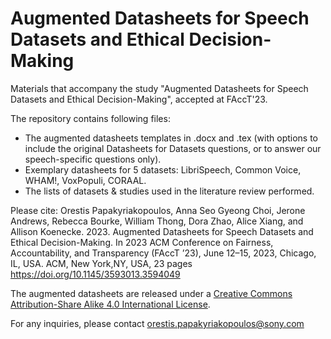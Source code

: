 # Augmented Datasheets for Speech Datasets and Ethical Decision-Making
Materials that accompany the study "Augmented Datasheets for Speech Datasets and Ethical Decision-Making", accepted at FAccT'23.

The repository contains following files:

- The augmented datasheets templates in .docx and .tex (with options to include the original Datasheets for Datasets questions, or to answer our speech-specific questions only). 
- Exemplary datasheets for 5 datasets: LibriSpeech, Common Voice, WHAM!, VoxPopuli, CORAAL.
- The lists of datasets & studies used in the literature review performed.

Please cite: 
Orestis Papakyriakopoulos, Anna Seo Gyeong Choi, Jerone Andrews, Rebecca Bourke, William Thong, Dora Zhao, Alice Xiang, and Allison Koenecke. 2023. Augmented Datasheets for Speech Datasets and Ethical Decision-Making. In 2023 ACM Conference on Fairness, Accountability, and Transparency (FAccT ’23), June 12–15, 2023, Chicago, IL, USA. ACM, New York,NY, USA, 23 pages
https://doi.org/10.1145/3593013.3594049

The augmented datasheets are released under a [Creative Commons Attribution-Share Alike 4.0 International License](https://creativecommons.org/licenses/by-sa/4.0/).

For any inquiries, please contact orestis.papakyriakopoulos@sony.com
